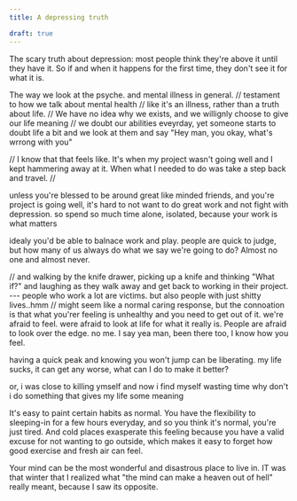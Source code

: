 ```yaml
---
title: A depressing truth

draft: true
---
```


The scary truth about depression: most people think they're above it until they have it. So if and when it happens for the first time, they don't see it for what it is. 

The way we look at the psyche. and mental illness in general.
// testament to how we talk about mental health
// like it's an illness, rather than a truth about life.
// We have no idea why we exists, and we willignly choose to give our life meaning
// we doubt our abilities eveyrday, yet someone starts to doubt life a bit and we look at them and say "Hey man, you okay, what's wrrong with you"

//
I know that that feels like. It's when my project wasn't going well and I kept hammering away at it. When what I needed to do was take a step back and travel.
//

unless you're blessed to be around great like minded friends, and you're project is going well, it's hard to not want to do great work and not fight with depression. so spend so much time alone, isolated, because your work is what matters

idealy you'd be able to balnace work and play. people are quick to judge, but how many of us always do what we say we're going to do? Almost no one and almost never. 

//
 and walking by the knife drawer, picking up a knife and thinking "What if?" and laughing as they walk away and get back to working in their project.
--- people who work a lot are victims. 
but also people with just shitty lives..hmm
//
might seem like a normal caring response, but the connoation is that what you'rer feeling is unhealthy and you need to get out of it.
we're afraid to feel. were afraid to look at life for what it really is.
People are afraid to look over the edge.
no me. I say yea man, been there too, I know how you feel.

having a quick peak and knowing you won't jump can be liberating.
my life sucks, it can get any worse, what can I do to make it better?

or, i was close to killing ymself and now i find myself wasting time 
why don't i do something that gives my life some meaning

It's easy to paint certain habits as normal. You have the flexibility to sleeping-in for a few hours everyday, and so you think it's normal, you're just tired. And cold places exasperate this feeling because you have a valid excuse for not wanting to go outside, which makes it easy to forget how good exercise and fresh air can feel.
 
Your mind can be the most wonderful and disastrous place to live in. IT was that winter that I realized what "the mind can make a heaven out of hell" really meant, because I saw its opposite.

